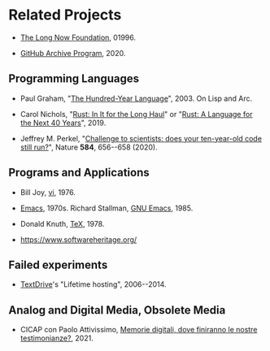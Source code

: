 ---
---

# Related Projects

- [The Long Now Foundation](http://longnow.org/), 01996.

- [GitHub Archive Program](https://archiveprogram.github.com/), 2020.


## Programming Languages

- Paul Graham, "[The Hundred-Year Language](http://www.paulgraham.com/hundred.html)", 2003. On Lisp and Arc.

- Carol Nichols, "[Rust: In It for the Long Haul](https://learning.acm.org/techtalks/rust)" or "[Rust: A Language for the Next 40 Years](https://www.youtube.com/watch?v=A3AdN7U24iU)", 2019.

- Jeffrey M. Perkel, "[Challenge to scientists: does your ten-year-old code still run?](https://www.nature.com/articles/d41586-020-02462-7)", Nature **584**, 656--658 (2020).


## Programs and Applications

- Bill Joy, [vi](https://en.wikipedia.org/wiki/Vi), 1976.

- [Emacs](https://en.wikipedia.org/wiki/Emacs), 1970s. Richard Stallman, [GNU Emacs](https://www.gnu.org/software/emacs/), 1985.

- Donald Knuth, [TeX](https://en.wikipedia.org/wiki/TeX), 1978.

- https://www.softwareheritage.org/


## Failed experiments

- [TextDrive](https://en.wikipedia.org/wiki/TextDrive)'s "Lifetime hosting", 2006--2014.



## Analog and Digital Media, Obsolete Media

- CICAP con Paolo Attivissimo, [Memorie digitali, dove finiranno le nostre testimonianze?](https://www.youtube.com/watch?v=Zek0E4zAArQ), 2021.


